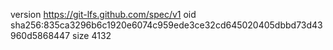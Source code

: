 version https://git-lfs.github.com/spec/v1
oid sha256:835ca3296b6c1920e6074c959ede3ce32cd645020405dbbd73d43960d5868447
size 4132
